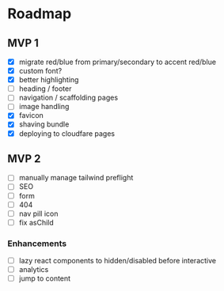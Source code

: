 # Roadmap

## MVP 1

- [x] migrate red/blue from primary/secondary to accent red/blue
- [x] custom font?
- [x] better highlighting
- [ ] heading / footer
- [ ] navigation / scaffolding pages
- [ ] image handling
- [x] favicon
- [x] shaving bundle
- [x] deploying to cloudfare pages

## MVP 2

- [ ] manually manage tailwind preflight
- [ ] SEO
- [ ] form
- [ ] 404
- [ ] nav pill icon
- [ ] fix asChild

### Enhancements

- [ ] lazy react components to hidden/disabled before interactive
- [ ] analytics
- [ ] jump to content
